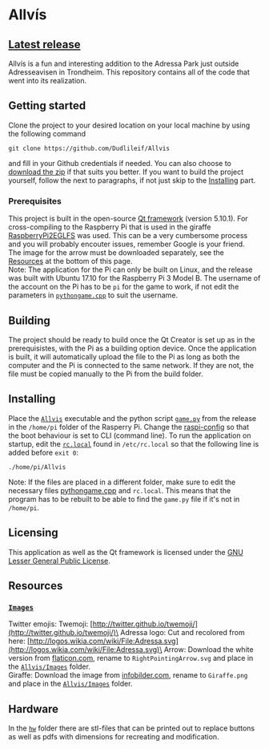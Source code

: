 # Allvís
## [Latest release](https://github.com/Dudlileif/Allvis/releases)

Allvís is a fun and interesting addition to the Adressa Park just outside Adresseavisen in Trondheim. This repository contains all of the code that went into its realization.

## Getting started
Clone the project to your desired location on your local machine by using the following command

```
git clone https://github.com/Dudlileif/Allvis
```

and fill in your Github credentials if needed. You can also choose to [download the zip](https://github.com/Dudlileif/Allvis/archive/master.zip) if that suits you better. If you want to build the project yourself, follow the next to paragraphs, if not just skip to the [Installing](https://github.com/Dudlileif/Allvis/blob/master/README.md#installing) part.

### Prerequisites
This project is built in the open-source [Qt framework](https://www.qt.io/download) (version 5.10.1). For cross-compiling to the Raspberry Pi that is used in the giraffe [RaspberryPi2EGLFS](https://wiki.qt.io/RaspberryPi2EGLFS) was used. This can be a very cumbersome process and you will probably encouter issues, remember Google is your friend.\
The image for the arrow must be downloaded separately, see the [Resources](https://github.com/Dudlileif/Allvis/blob/master/README.md#resources) at the bottom of this page.\
Note: The application for the Pi can only be built on Linux, and the release was built with Ubuntu 17.10 for the Raspberry Pi 3 Model B. The username of the account on the Pi has to be ```pi``` for the game to work, if not edit the parameters in [```pythongame.cpp```](https://github.com/Dudlileif/Allvis/blob/master/src/Allvis/pythongame.cpp#L7) to suit the username.

## Building
The project should be ready to build once the Qt Creator is set up as in the prerequisistes, with the Pi as a building option device. Once the application is built, it will automatically upload the file to the Pi as long as both the computer and the Pi is connected to the same network. If they are not, the file must be copied manually to the Pi from the build folder.

## Installing
Place the [```Allvis```](https://github.com/Dudlileif/Allvis/releases/download/v1.0/Allvis) executable and the python script [```game.py```](https://github.com/Dudlileif/Allvis/releases/download/v1.0/game.py) from the release in the ```/home/pi``` folder of the Rasperry Pi. Change the [raspi-config](https://www.raspberrypi.org/documentation/linux/usage/rc-local.md) so that the boot behaviour is set to CLI (command line). To run the application on startup, edit the [```rc.local```](https://www.raspberrypi.org/documentation/linux/usage/rc-local.md) found in ```/etc/rc.local``` so that the following line is added before ```exit 0```:
```
./home/pi/Allvis
```
Note: If the files are placed in a different folder, make sure to edit the necessary files [pythongame.cpp](https://github.com/Dudlileif/Allvis/blob/master/src/Allvis/pythongame.cpp#L7) and ```rc.local```. This means that the program has to be rebuilt to be able to find the ```game.py``` file if it's not in ```/home/pi```.

## Licensing
This application as well as the Qt framework is licensed under the [GNU Lesser General Public License](https://www.gnu.org/licenses/lgpl-3.0.en.html).

## Resources
### [```Images```](https://github.com/Dudlileif/Allvis/tree/master/src/Allvis/Images)
Twitter emojis: Twemoji: [http://twitter.github.io/twemoji/](http://twitter.github.io/twemoji/)\
Adressa logo: Cut and recolored from here: [http://logos.wikia.com/wiki/File:Adressa.svg](http://logos.wikia.com/wiki/File:Adressa.svg)\
Arrow: Download the white version from [flaticon.com](https://www.flaticon.com/free-icon/direction-arrow-pointing-right_17944), rename to ```RightPointingArrow.svg``` and place in the [```Allvis/Images```](https://github.com/Dudlileif/Allvis/tree/master/src/Allvis/Images) folder.\
Giraffe: Download the image from [infobilder.com](https://www.infobilder.com/bilde-giraff-i21051.html), rename to ```Giraffe.png``` and place in the [```Allvis/Images```](https://github.com/Dudlileif/Allvis/tree/master/src/Allvis/Images) folder.

## Hardware
In the [```hw```](https://github.com/Dudlileif/Allvis/blob/master/hw) folder there are stl-files that can be printed out to replace buttons as well as pdfs with dimensions for recreating and modification.

